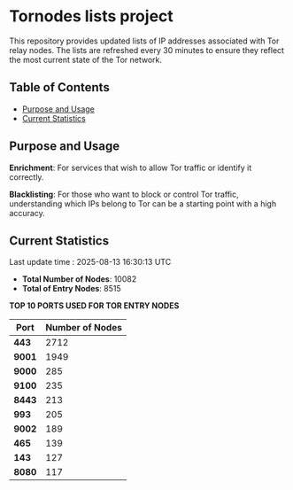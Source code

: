 # Tornodes lists project

This repository provides updated lists of IP addresses associated with Tor relay nodes. The lists are refreshed every 30 minutes to ensure they reflect the most current state of the Tor network.

## Table of Contents

- [Purpose and Usage](#purpose-and-usage)
- [Current Statistics](#current-statistics)


## Purpose and Usage

**Enrichment**: For services that wish to allow Tor traffic or identify it correctly.

**Blacklisting**: For those who want to block or control Tor traffic, understanding which IPs belong to Tor can be a starting point with a high accuracy.

## Current Statistics

Last update time : 2025-08-13 16:30:13 UTC

- **Total Number of Nodes**: 10082
- **Total of Entry Nodes**: 8515

**TOP 10 PORTS USED FOR TOR ENTRY NODES**

| **Port** | **Number of Nodes** |
|------|-----------------|
| **443**   | 2712  |
| **9001**   | 1949  |
| **9000**   | 285  |
| **9100**   | 235  |
| **8443**   | 213  |
| **993**   | 205  |
| **9002**   | 189  |
| **465**   | 139  |
| **143**   | 127  |
| **8080**   | 117  |

